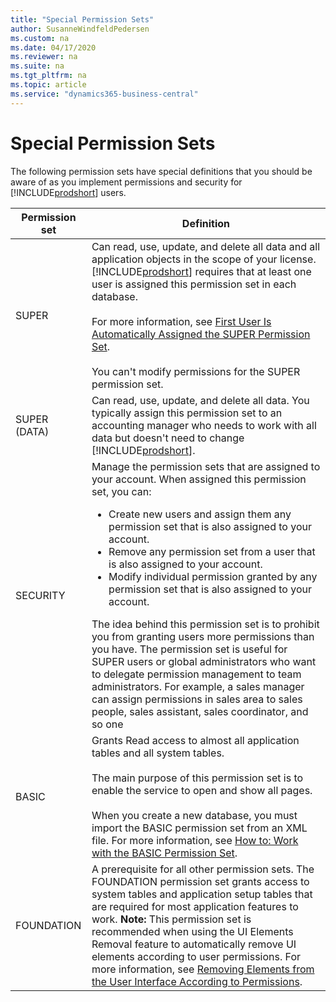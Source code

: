 ```yaml
---
title: "Special Permission Sets"
author: SusanneWindfeldPedersen
ms.custom: na
ms.date: 04/17/2020
ms.reviewer: na
ms.suite: na
ms.tgt_pltfrm: na
ms.topic: article
ms.service: "dynamics365-business-central"
---
```


# Special Permission Sets

The following permission sets have special definitions that you should be aware of as you implement permissions and security for [!INCLUDE[prodshort](../includes/prodshort.md)] users.  

|Permission set|Definition|  
|--------------|----------------|  
|SUPER|Can read, use, update, and delete all data and all application objects in the scope of your license. [!INCLUDE[prodshort](../includes/prodshort.md)] requires that at least one user is assigned this permission set in each database.<br /><br /> For more information, see [First User Is Automatically Assigned the SUPER Permission Set](First-User-Is-Automatically-Assigned-the-SUPER-Permission-Set.md).<br /><br /> You can't modify permissions for the SUPER permission set.|  
|SUPER \(DATA\)|Can read, use, update, and delete all data. You typically assign this permission set to an accounting manager who needs to work with all data but doesn't need to change [!INCLUDE[prodshort](../includes/prodshort.md)].|  
|SECURITY|Manage the permission sets that are assigned to your account. When assigned this permission set, you can: <ul><li> Create new users and assign them any  permission set that is also assigned to your account.</li><li>Remove any permission set from a user that is also assigned to your account. </li><li>Modify individual permission granted by any permission set that is also assigned to your account.</li></ul>The idea behind this permission set is to prohibit you from granting users more permissions than you have. The permission set is useful for SUPER users or global administrators who want to delegate permission management to team administrators. For example, a sales manager can assign permissions in sales area to sales people, sales assistant, sales coordinator, and so one|  
|BASIC|Grants Read access to almost all application tables and all system tables.<br /><br /> The main purpose of this permission set is to enable the service to open and show all pages.<br /><br /> When you create a new database, you must import the BASIC permission set from an XML file. For more information, see [How to: Work with the BASIC Permission Set](how-to-work-with-the-basic-permission-set.md).|  
|FOUNDATION|A prerequisite for all other permission sets. The FOUNDATION permission set grants access to system tables and application setup tables that are required for most application features to work. **Note:**  This permission set is recommended when using the UI Elements Removal feature to automatically remove UI elements according to user permissions. For more information, see [Removing Elements from the User Interface According to Permissions](hide-ui-elements.md).|  

<!-- 
## See Also  
[Security Overview](Security-Overview.md)   
[Removing Elements from the User Interface According to Permissions](Removing-Elements-from-the-User-Interface-According-to-Permissions.md)   
[About Permissions](About-Permissions.md)   
[First User Is Automatically Assigned the SUPER Permission Set](First-User-Is-Automatically-Assigned-the-SUPER-Permission-Set.md)   
[How to: Remove UI Elements Using the AccessByPermission Property](How-to--Remove-UI-Elements-Using-the-AccessByPermission-Property.md)   
 [Profiles and Role Centers](Profiles-and-Role-Centers.md)   
 [How to: Specify When UI Elements Are Removed](How-to--Specify-When-UI-Elements-Are-Removed.md)   
 [Removing Elements from the User Interface According to Permissions](Removing-Elements-from-the-User-Interface-According-to-Permissions.md)   
 [How to: Try Out the UI Elements Removal Feature Based on Demonstration Permission Sets](How-to--Try-Out-the-UI-Elements-Removal-Feature-Based-on-Demonstration-Permission-Sets.md)  
 <!-- [Administration Outside of the Clients](Administration-Outside-of-the-Clients.md) -->
